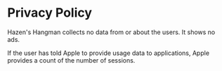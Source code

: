 # Privacy Policy

Hazen's Hangman collects no data from or about the users. It shows no ads.

If the user has told Apple to provide usage data to applications,
Apple provides a count of the number of sessions.

